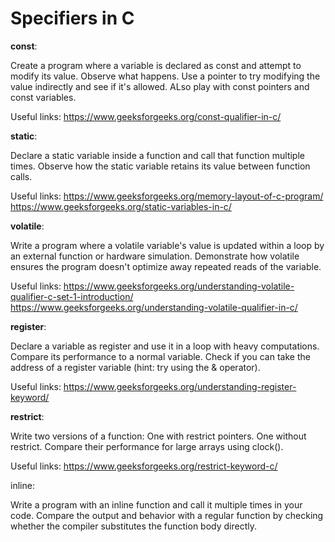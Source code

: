 <h1>Specifiers in C</h1>

**const**:

Create a program where a variable is declared as const and attempt to modify its value. Observe what happens. Use a pointer to try modifying the value indirectly and see if it's allowed. ALso play with const pointers and const variables. 

Useful links: https://www.geeksforgeeks.org/const-qualifier-in-c/

**static**:

Declare a static variable inside a function and call that function multiple times. Observe how the static variable retains its value between function calls.

Useful links: https://www.geeksforgeeks.org/memory-layout-of-c-program/
              https://www.geeksforgeeks.org/static-variables-in-c/

**volatile**:

Write a program where a volatile variable's value is updated within a loop by an external function or hardware simulation. Demonstrate how volatile ensures the program doesn't optimize away repeated reads of the variable.

Useful links: https://www.geeksforgeeks.org/understanding-volatile-qualifier-c-set-1-introduction/
              https://www.geeksforgeeks.org/understanding-volatile-qualifier-in-c/

**register**:

Declare a variable as register and use it in a loop with heavy computations. Compare its performance to a normal variable.
Check if you can take the address of a register variable (hint: try using the & operator).

Useful links: https://www.geeksforgeeks.org/understanding-register-keyword/
              
**restrict**:

Write two versions of a function: One with restrict pointers.
One without restrict. Compare their performance for large arrays using clock().

Useful links: https://www.geeksforgeeks.org/restrict-keyword-c/

inline:

Write a program with an inline function and call it multiple times in your code. Compare the output and behavior with a regular function by checking whether the compiler substitutes the function body directly.
